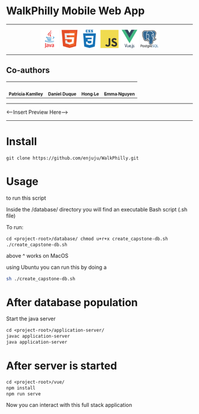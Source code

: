 # WalkPhilly Mobile Web App

---
<div align="center">
<img src="https://github.com/devicons/devicon/blob/master/icons/java/java-original-wordmark.svg" alt="Java" width="50" height="50"/>
<img src="https://github.com/devicons/devicon/blob/master/icons/html5/html5-original.svg" alt="HTML" width="50" height="50"/>
<img src="https://github.com/devicons/devicon/blob/master/icons/css3/css3-plain-wordmark.svg" alt="CSS" width="50" height="50"/>
<img src="https://github.com/devicons/devicon/blob/master/icons/javascript/javascript-original.svg" alt="JavaScript" width="50" height="50"/>
<img src="https://github.com/devicons/devicon/blob/master/icons/vuejs/vuejs-original-wordmark.svg" alt="VueJS" width="50" height="50"/>
<img src="https://github.com/devicons/devicon/blob/master/icons/postgresql/postgresql-original-wordmark.svg" alt="PostgreSQL" width="50" height="50"/>
</div>

---





## Co-authors


<table>
  <tr>
    <td align="center"><a href="https://github.com/enjuju"><img src="https://avatars.githubusercontent.com/u/105042739?v=4" width="100px;" alt=""/><br /><sub><b>Patricia Kamlley</b></sub></a></td>
    <td align="center"><a href="https://github.com/D-Duque"><img src="https://avatars.githubusercontent.com/u/117413139?v=4" width="100px;" alt=""/><br /><sub><b>Daniel Duque</b></sub></a></td>
    <td align="center"><a href="https://github.com/honglebs"><img src="https://avatars.githubusercontent.com/u/101665760?v=4" width="100px;" alt=""/><br /><sub><b>Hong Le</b></sub></a></td>
    <td align="center"><a href="https://github.com/emmascode"><img src="https://avatars.githubusercontent.com/u/117713421?v=4" width="100px;" alt=""/><br /><sub><b>Emma Nguyen</b></sub></a></td>
  </tr>
</table>

---
<--Insert Preview Here-->

---

# Install

```
git clone https://github.com/enjuju/WalkPhilly.git
```

# Usage
to run this script

Inside the /database/ directory you will find an executable Bash script (.sh file)

To run:
```console
cd <project-root>/database/ chmod u+r+x create_capstone-db.sh ./create_capstone-db.sh
```
above ^ works on MacOS

using Ubuntu you can run this by doing a

```sh
sh ./create_capstone-db.sh
```

# After database population

Start the java server

```console
cd <project-root>/application-server/
javac application-server
java application-server
```

# After server is started

```console
cd <project-root>/vue/
npm install
npm run serve
```
Now you can interact with this full stack application
